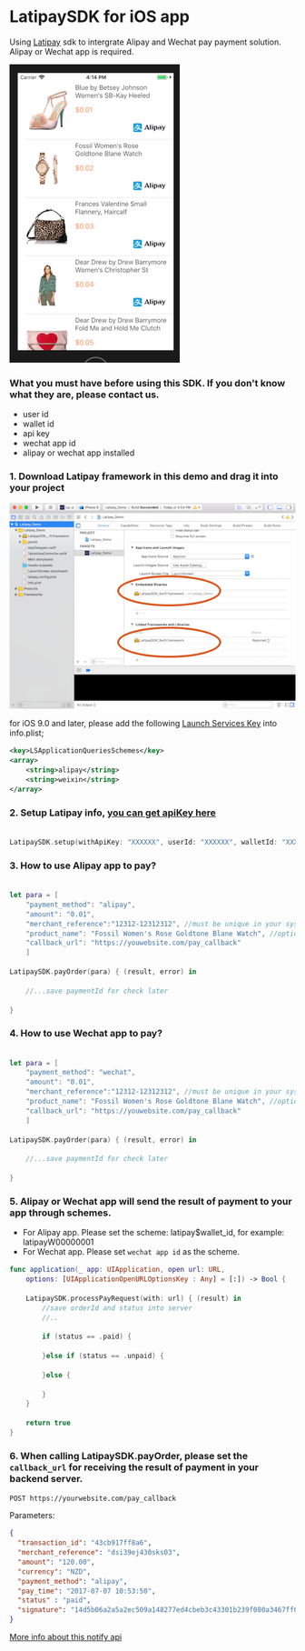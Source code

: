 # LatipaySDK for iOS app

Using [Latipay](http://www.latipay.net) sdk to intergrate Alipay and Wechat pay payment solution. Alipay or Wechat app is required.

![](screenshot/home.png?)

### What you must have before using this SDK. If you don't know what they are, please contact us.

* user id
* wallet id
* api key
* wechat app id
* alipay or wechat app installed

### 1. Download Latipay framework in this demo and drag it into your project

![](screenshot/framework.png)


for iOS 9.0 and later, please add the following [Launch Services Key](https://developer.apple.com/library/content/documentation/General/Reference/InfoPlistKeyReference/Articles/LaunchServicesKeys.html) into info.plist;

```xml
<key>LSApplicationQueriesSchemes</key>
<array>
    <string>alipay</string>
    <string>weixin</string>
</array>
```

### 2. Setup Latipay info, [you can get apiKey here](https://merchant.latipay.net)

```swift

LatipaySDK.setup(withApiKey: "XXXXXX", userId: "XXXXXX", walletId: "XXXXXX")

```

### 3. How to use Alipay app to pay?

```swift

let para = [
    "payment_method": "alipay",
    "amount": "0.01",
    "merchant_reference":"12312-12312312", //must be unique in your system
    "product_name": "Fossil Women's Rose Goldtone Blane Watch", //optional
    "callback_url": "https://youwebsite.com/pay_callback"
    ]

LatipaySDK.payOrder(para) { (result, error) in

    //...save paymentId for check later

}

```

### 4. How to use Wechat app to pay?

```swift

let para = [
    "payment_method": "wechat",
    "amount": "0.01",
    "merchant_reference":"12312-12312312", //must be unique in your system
    "product_name": "Fossil Women's Rose Goldtone Blane Watch", //optional
    "callback_url": "https://youwebsite.com/pay_callback"
    ]

LatipaySDK.payOrder(para) { (result, error) in

    //...save paymentId for check later

}

```

### 5. Alipay or Wechat app will send the result of payment to your app through schemes.

* For Alipay app. Please set the scheme: latipay$wallet_id, for example: latipayW00000001
* For Wechat app. Please set `wechat app id` as the scheme.

```swift
func application(_ app: UIApplication, open url: URL,
    options: [UIApplicationOpenURLOptionsKey : Any] = [:]) -> Bool {

    LatipaySDK.processPayRequest(with: url) { (result) in
        //save orderId and status into server
        //..

        if (status == .paid) {

        }else if (status == .unpaid) {

        }else {

        }
    }

    return true
}
```

### 6. When calling LatipaySDK.payOrder, please set the `callback_url` for receiving the result of payment in your backend server.

```
POST https://yourwebsite.com/pay_callback
```

Parameters:

```json
{
  "transaction_id": "43cb917ff8a6",
  "merchant_reference": "dsi39ej430sks03",
  "amount": "120.00",
  "currency": "NZD",
  "payment_method": "alipay",
  "pay_time": "2017-07-07 10:53:50",
  "status" : "paid",
  "signature": "14d5b06a2a5a2ec509a148277ed4cbeb3c43301b239f080a3467ff0aba4070e3",
}
```

[More info about this notify api](http://doc.latipay.net/v2/latipay-hosted-online.html#Payment-Result-Asynchronous-Notification)
